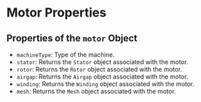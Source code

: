 # Motor Properties

## Properties of the `motor` Object
- `machineType`: Type of the machine.
- `stator`: Returns the `Stator` object associated with the motor.
- `rotor`: Returns the `Rotor` object associated with the motor.
- `airgap`: Returns the `Airgap` object associated with the motor.
- `winding`: Returns the `Winding` object associated with the motor.
- `mesh`: Returns the `Mesh` object associated with the motor.
